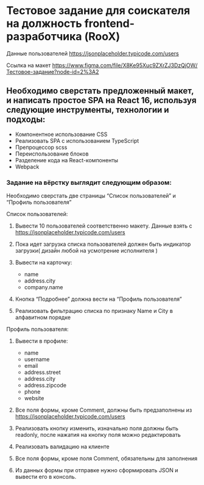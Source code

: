 # Тестовое задание для соискателя на должность frontend-разработчика (RooX)

Данные пользователей https://jsonplaceholder.typicode.com/users

Ссылка на макет https://www.figma.com/file/X8Ke95Xuc9ZXrZJ3DzQjOW/Тестовое-задание?node-id=2%3A2

## Необходимо сверстать предложенный макет, и написать простое SPA на React 16, используя следующие инструменты, технологии и подходы:

- Компонентное использование CSS
- Реализовать SPA с использованием TypeScript
- Препроцессор scss
- Переиспользование блоков
- Разделение кода на React-компоненты
- Webpack

### Задание на вёрстку выглядит следующим образом:

Необходимо сверстать две страницы “Список пользователей” и “Профиль пользователя”

Список пользователей:

1. Вывести 10 пользователей соответственно макету. Данные взять с https://jsonplaceholder.typicode.com/users

2. Пока идет загрузка списка пользователей должен быть индикатор загрузки( дизайн любой на усмотрение исполнителя )

3. Вывести на карточку:

   - name
   - address.city
   - company.name

4. Кнопка “Подробнее” должна вести на “Профиль пользователя”

5. Реализовать фильтрацию списка по признаку Name и City в алфавитном порядке

Профиль пользователя:

1. Вывести в профиле:

   - name
   - username
   - email
   - address.street
   - address.city
   - address.zipcode
   - phone
   - website

2. Все поля формы, кроме Comment, должны быть предзаполнены из https://jsonplaceholder.typicode.com/users

3. Реализовать кнопку изменить, изначально поля должны быть readonly, после нажатия на кнопку поля можно редактировать

4. Реализовать валидацию на клиенте

5. Все поля формы, кроме поля Comment, обязательны для заполнения

6. Из данных формы при отправке нужно сформировать JSON и вывести его в консоль.
